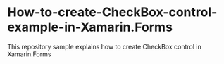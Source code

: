 # How-to-create-CheckBox-control-example-in-Xamarin.Forms
This repository sample explains how to create CheckBox control in Xamarin.Forms

